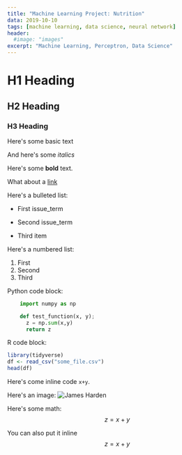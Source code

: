 ```yaml
---
title: "Machine Learning Project: Nutrition"
data: 2019-10-10
tags: [machine learning, data science, neural network]
header:
  #image: "images"
excerpt: "Machine Learning, Perceptron, Data Science"
---
```


# H1 Heading

## H2 Heading

### H3 Heading

Here's some basic text

And here's some *italics*

Here's some **bold** text.

What about a [link](https://github.com/vbaboyan)

Here's a bulleted list:
* First issue_term
+ Second issue_term
- Third item

Here's a numbered list:
1. First
2. Second
3. Third

Python code block:
```python
    import numpy as np

    def test_function(x, y);
      z = np.sum(x,y)
      return z
```

R code block:
```r
library(tidyverse)
df <- read_csv("some_file.csv")
head(df)
```

Here's come inline code `x+y`.

Here's an image:
<img src="{{ site.url }}{{site.baseurl }}/images/Harden.png" alt="James Harden">

Here's some math:
$$z=x+y$$

You can also put it inline $$z=x+y$$
